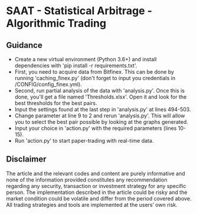 # SAAT - Statistical Arbitrage - Algorithmic Trading

## Guidance
* Create a new virtual environment (Python 3.6+) and install dependencies with 'pip install -r requirements.txt'.
* First, you need to acquire data from Bitfinex. This can be done by running 'caching_finex.py' (don't forget to input you credentials in /CONFIG/config_finex.yml).
* Second, run partial analysis of the data with 'analysis.py'. Once this is done, you'll get a file named 'Thresholds.xlsx'. Open it and look for the best thresholds for the best pairs.
* Input the settings found at the last step in 'analysis.py' at lines 494-503.
* Change parameter at line 9 to 2 and rerun 'analysis.py'. This will allow you to select the best pair possible by looking at the graphs generated.
* Input your choice in 'action.py' with the required parameters (lines 10-15).
* Run 'action.py' to start paper-trading with real-time data.

## Disclaimer
The article and the relevant codes and content are purely informative and none of the information provided constitutes any recommendation regarding any security, transaction or investment strategy for any specific person. The implementation described in the article could be risky and the market condition could be volatile and differ from the period covered above. All trading strategies and tools are implemented at the users’ own risk.
